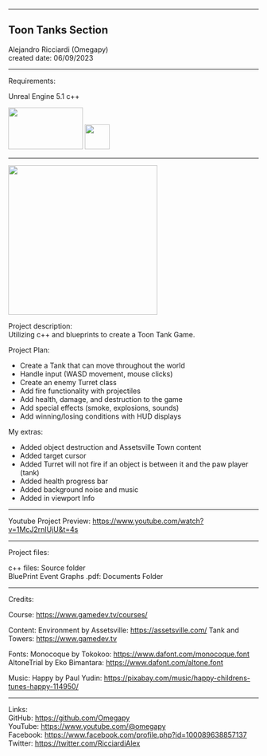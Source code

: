 -----------------------------------------------------------------------------------------------------------------------------
Toon Tanks Section
-----------------------------------------------------------------------------------------------------------------------------

 Alejandro Ricciardi (Omegapy)  
 created date: 06/09/2023  

-----------------------------------------------------------------------------------------------------------------------------
Requirements:  

Unreal Engine 5.1 
c++  
<p align="left">
<img width="150" height="84" src="https://github.com/Omegapy/Unreal-Projects-GameDevTv/assets/121726699/134121b7-5085-4e5d-b7f2-b6ddfc42f287">
 <img width="50" height="50" src="https://user-images.githubusercontent.com/121726699/215234958-2659b12a-4181-4f6b-a757-3e868244192e.png">
</p>

-----------------------------------------------------------------------------------------------------------------------------

<p align="left">
<img width="300" height="300" src="https://github.com/Omegapy/Unreal-Projects-GameDevTv/assets/121726699/86bce14b-e178-4793-8b8c-0f4790b8c19c">
</p>

Project description:  
Utilizing c++ and blueprints to create a Toon Tank Game.

Project Plan:  
- Create a Tank that can move throughout the world  
- Handle input (WASD movement, mouse clicks)  
- Create an enemy Turret class  
- Add fire functionality with projectiles  
- Add health, damage, and destruction to the game  
- Add special effects (smoke, explosions, sounds)  
- Add winning/losing conditions with HUD displays    

My extras:  
- Added object destruction and Assetsville Town content  
- Added target cursor  
- Added Turret will not fire if an object is between it and the paw player (tank)  
- Added health progress bar  
- Added background noise and music  
- Added in viewport Info

-----------------------------------------------------------------------------------------------------------------------------

Youtube Project Preview: https://www.youtube.com/watch?v=1McJ2rnIUjU&t=4s

-----------------------------------------------------------------------------------------------------------------------------
Project files:

c++ files: Source folder  
BluePrint Event Graphs .pdf: Documents Folder

-----------------------------------------------------------------------------------------------------------------------------
Credits:

Course: https://www.gamedev.tv/courses/  

Content:
Environment by Assetsville: https://assetsville.com/
Tank and Towers: https://www.gamedev.tv

Fonts:
Monocoque by Tokokoo: https://www.dafont.com/monocoque.font  
AltoneTrial by Eko Bimantara: https://www.dafont.com/altone.font  

Music:
Happy by Paul Yudin: https://pixabay.com/music/happy-childrens-tunes-happy-114950/  


-----------------------------------------------------------------------------------------------------------------------------

Links:  
GitHub: https://github.com/Omegapy  
YouTube: https://www.youtube.com/@omegapy  
Facebook: https://www.facebook.com/profile.php?id=100089638857137  
Twitter: https://twitter.com/RicciardiAlex


